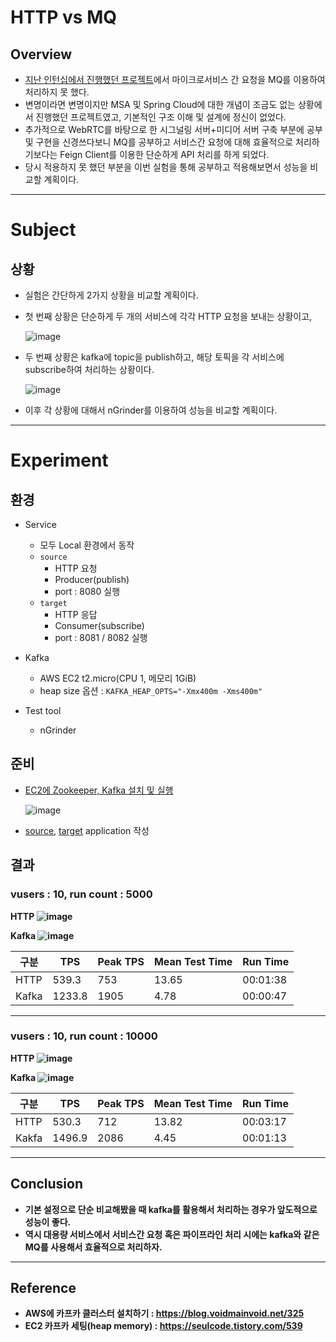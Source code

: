 # HTTP vs MQ
## Overview
- [지난 인턴십에서 진행했던 프로젝트](https://github.com/stove-smooth/sgs-smooth)에서 마이크로서비스 간 요청을 MQ를 이용하여 처리하지 못 했다.
- 변명이라면 변명이지만 MSA 및 Spring Cloud에 대한 개념이 조금도 없는 상황에서 진행했던 프로젝트였고, 기본적인 구조 이해 및 설계에 정신이 없었다.
- 추가적으로 WebRTC를 바탕으로 한 시그널링 서버+미디어 서버 구축 부분에 공부 및 구현을 신경쓰다보니 MQ를 공부하고 서비스간 요청에 대해 효율적으로 처리하기보다는 Feign Client를 이용한 단순하게 API 처리를 하게 되었다.
- 당시 적용하지 못 했던 부분을 이번 실험을 통해 공부하고 적용해보면서 성능을 비교할 계획이다. 

---

# Subject
## 상황
- 실험은 간단하게 2가지 상황을 비교할 계획이다.

- 첫 번째 상황은 단순하게 두 개의 서비스에 각각 HTTP 요청을 보내는 상황이고,

    ![image](https://user-images.githubusercontent.com/59307414/155879986-45ea3a60-e9cd-4c16-9500-2d2ab21f5c29.png)

- 두 번째 상황은 kafka에 topic을 publish하고, 해당 토픽을 각 서비스에 subscribe하여 처리하는 상황이다.

    ![image](https://user-images.githubusercontent.com/59307414/155879990-dfb19455-8a50-4c65-b0a5-177d64fce8ae.png)

- 이후 각 상황에 대해서 nGrinder를 이용하여 성능을 비교할 계획이다.

---

# Experiment
## 환경
- Service
    - 모두 Local 환경에서 동작
    - `source`
        - HTTP 요청
        - Producer(publish)
        - port : 8080 실행
    - `target`
        - HTTP 응답
        - Consumer(subscribe)
        - port : 8081 / 8082 실행

- Kafka
    - AWS EC2 t2.micro(CPU 1, 메모리 1GiB)
    - heap size 옵션 : `KAFKA_HEAP_OPTS="-Xmx400m -Xms400m"`

- Test tool
    - nGrinder

## 준비
- [EC2에 Zookeeper, Kafka 설치 및 실행](../usage-install-ec2.md)

    ![image](https://user-images.githubusercontent.com/59307414/155881543-dd325967-2e17-4447-a7cb-36880588bdc7.png)

- [source](./source/), [target](./target/) application 작성

## 결과
### vusers : 10, run count : 5000
<b>HTTP<b>
![image](https://user-images.githubusercontent.com/59307414/155887762-514c1d68-9097-479b-94e9-d2a180587ed9.png)

<b>Kafka<b>
![image](https://user-images.githubusercontent.com/59307414/155887840-22bb132e-5ef6-4654-ae13-f05d282a3d23.png)

|구분|TPS|Peak TPS|Mean Test Time|Run Time|
|---|---|---|---|---|
|HTTP|539.3|753|13.65|00:01:38|
|Kafka|1233.8|1905|4.78|00:00:47|

---

### vusers : 10, run count : 10000
<b>HTTP<b>
![image](https://user-images.githubusercontent.com/59307414/155888124-37735557-5906-4e8a-9f4d-a3430f59593e.png)

<b>Kafka<b>
![image](https://user-images.githubusercontent.com/59307414/155887973-051edd74-3616-441b-921e-9efd27bff475.png)

|구분|TPS|Peak TPS|Mean Test Time|Run Time|
|---|---|---|---|---|
|HTTP|530.3|712|13.82|00:03:17|
|Kakfa|1496.9|2086|4.45|00:01:13|

---

## Conclusion
- 기본 설정으로 단순 비교해봤을 때 kafka를 활용해서 처리하는 경우가 앞도적으로 성능이 좋다.
- 역시 대용량 서비스에서 서비스간 요청 혹은 파이프라인 처리 시에는 kafka와 같은 MQ를 사용해서 효율적으로 처리하자. 

---
## Reference
- AWS에 카프카 클러스터 설치하기 : https://blog.voidmainvoid.net/325
- EC2 카프카 세팅(heap memory) : https://seulcode.tistory.com/539